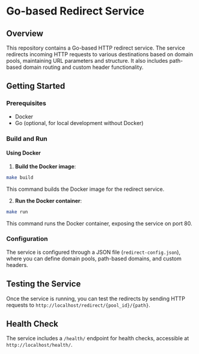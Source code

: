 # Go-based Redirect Service

## Overview
This repository contains a Go-based HTTP redirect service. 
The service redirects incoming HTTP requests to various destinations based on domain pools, maintaining URL parameters and structure. 
It also includes path-based domain routing and custom header functionality.

## Getting Started

### Prerequisites
- Docker
- Go (optional, for local development without Docker)

### Build and Run

#### Using Docker
1. **Build the Docker image**:

```bash
make build
```
This command builds the Docker image for the redirect service.

2. **Run the Docker container**:

```bash
make run
```

This command runs the Docker container, exposing the service on port 80.

### Configuration
The service is configured through a JSON file (`redirect-config.json`), where you can define domain pools, path-based domains, and custom headers.

## Testing the Service
Once the service is running, you can test the redirects by sending HTTP requests to `http://localhost/redirect/{pool_id}/{path}`.

## Health Check
The service includes a `/health/` endpoint for health checks, accessible at `http://localhost/health/`.
